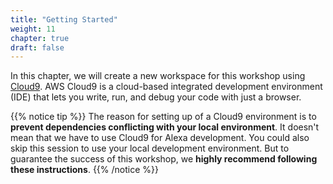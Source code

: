 ```yaml
---
title: "Getting Started"
weight: 11
chapter: true
draft: false
---
```


In this chapter, we will create a new workspace for this workshop using [Cloud9](https://console.aws.amazon.com/cloud9/).
AWS Cloud9 is a cloud-based integrated development environment (IDE) that lets you write, run, and debug your code 
with just a browser.

{{% notice tip %}}
The reason for setting up of a Cloud9 environment is to **prevent dependencies conflicting with your local 
environment**. It doesn't mean that we have to use Cloud9 for Alexa development.
You could also skip this session to use your local development environment. But to guarantee the success of this 
workshop, we **highly recommend following these instructions**.
{{% /notice %}}



